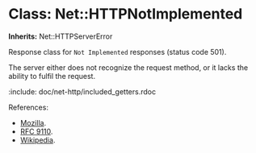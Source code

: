 # Class: Net::HTTPNotImplemented
**Inherits:** Net::HTTPServerError
    

Response class for `Not Implemented` responses (status code 501).

The server either does not recognize the request method, or it lacks the
ability to fulfil the request.

:include: doc/net-http/included_getters.rdoc

References:

*   [Mozilla](https://developer.mozilla.org/en-US/docs/Web/HTTP/Status/501).
*   [RFC
    9110](https://www.rfc-editor.org/rfc/rfc9110.html#name-501-not-implemented
    ).
*   [Wikipedia](https://en.wikipedia.org/wiki/List_of_HTTP_status_codes#501).



